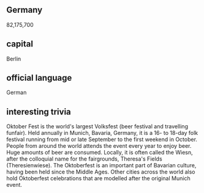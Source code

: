 ## Germany
82,175,700


##  capital
Berlin
 
##  official language
German

##  interesting trivia
Oktober Fest is the world's largest Volksfest (beer festival and travelling funfair). Held annually in Munich, Bavaria, Germany, it is a 16- to 18-day folk festival running from mid or late September to the first weekend in October. People from around the world attends the event every year  to enjoy beer.  Huge amounts of beer are consumed. 
Locally, it is often called the Wiesn, after the colloquial name for the fairgrounds, Theresa's Fields (Theresienwiese). The Oktoberfest is an important part of Bavarian culture, having been held since the Middle Ages. Other cities across the world also hold Oktoberfest celebrations that are modelled after the original Munich event.



